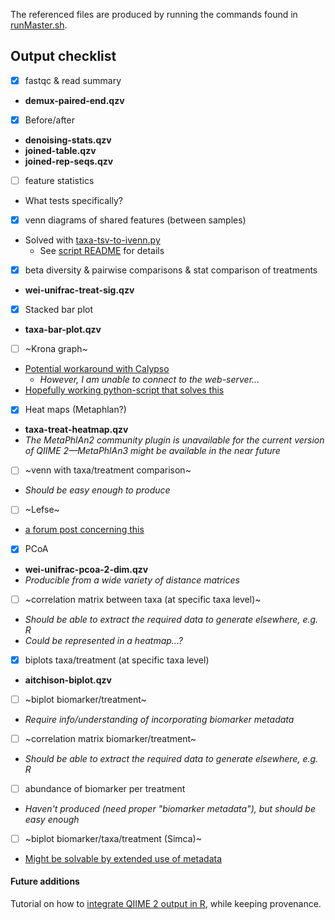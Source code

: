 The referenced files are produced by running the commands found in [runMaster.sh](../../scr/runMaster.sh).


## Output checklist

- [x] fastqc & read summary
 - __demux-paired-end.qzv__


- [x] Before/after
 - __denoising-stats.qzv__
 - __joined-table.qzv__
 - __joined-rep-seqs.qzv__


- [ ] feature statistics
 - What tests specifically?


- [x] venn diagrams of shared features (between samples)
 - Solved with [taxa-tsv-to-ivenn.py](../../scr/taxa-tsv-to-ivenn.py)
   - See [script README](../../scr/README.md) for details


- [x] beta diversity & pairwise comparisons & stat comparison of treatments
 - __wei-unifrac-treat-sig.qzv__


- [x] Stacked bar plot
 - __taxa-bar-plot.qzv__


- [ ] ~Krona graph~
 - [Potential workaround with Calypso](https://forum.qiime2.org/t/how-can-we-use-qiime2-artifacts-for-krona/11610/2)
   - _However, I am unable to connect to the web-server..._
 - [Hopefully working python-script that solves this](https://forum.qiime2.org/t/generate-krona-charts-from-taxa-barplots/12639)


- [x] Heat maps (Metaphlan?)
 - __taxa-treat-heatmap.qzv__
 - _The MetaPhlAn2 community plugin is unavailable for the current version of QIIME 2—MetaPhlAn3 might be available in the near future_


- [ ] ~venn with taxa/treatment comparison~
 - _Should be easy enough to produce_


- [ ] ~Lefse~
 - [a forum post concerning this](https://forum.qiime2.org/t/qiime2-to-lefse/13132/4)


- [x] PCoA
 - __wei-unifrac-pcoa-2-dim.qzv__
 - _Producible from a wide variety of distance matrices_


- [ ] ~correlation matrix between taxa (at specific taxa level)~
 - _Should be able to extract the required data to generate elsewhere, e.g. R_
 - _Could be represented in a heatmap...?_


- [x] biplots taxa/treatment (at specific taxa level)
 - __aitchison-biplot.qzv__


- [ ] ~biplot biomarker/treatment~
 - _Require info/understanding of incorporating biomarker metadata_


- [ ] ~correlation matrix biomarker/treatment~
 - _Should be able to extract the required data to generate elsewhere, e.g. R_


- [ ] abundance of biomarker per treatment
 - _Haven't produced (need proper "biomarker metadata"), but should be easy enough_


- [ ] ~biplot biomarker/taxa/treatment (Simca)~
 - [Might be solvable by extended use of metadata](https://forum.qiime2.org/t/how-to-output-metadata-as-an-artifact/10338)


#### Future additions

Tutorial on how to [integrate QIIME 2 output in R](https://forum.qiime2.org/t/tutorial-integrating-qiime2-and-r-for-data-visualization-and-analysis-using-qiime2r/4121), while keeping provenance.
